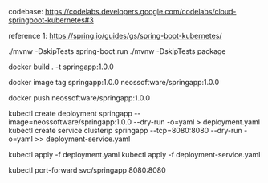 codebase: https://codelabs.developers.google.com/codelabs/cloud-springboot-kubernetes#3

reference 1: https://spring.io/guides/gs/spring-boot-kubernetes/

./mvnw -DskipTests spring-boot:run
./mvnw -DskipTests package

docker build . -t springapp:1.0.0

docker image tag springapp:1.0.0 neossoftware/springapp:1.0.0 

docker push neossoftware/springapp:1.0.0


kubectl create deployment springapp --image=neossoftware/springapp:1.0.0 --dry-run -o=yaml > deployment.yaml
kubectl create service clusterip springapp --tcp=8080:8080 --dry-run -o=yaml >> deployment-service.yaml

kubectl apply -f deployment.yaml
kubectl apply -f deployment-service.yaml

kubectl port-forward svc/springapp 8080:8080